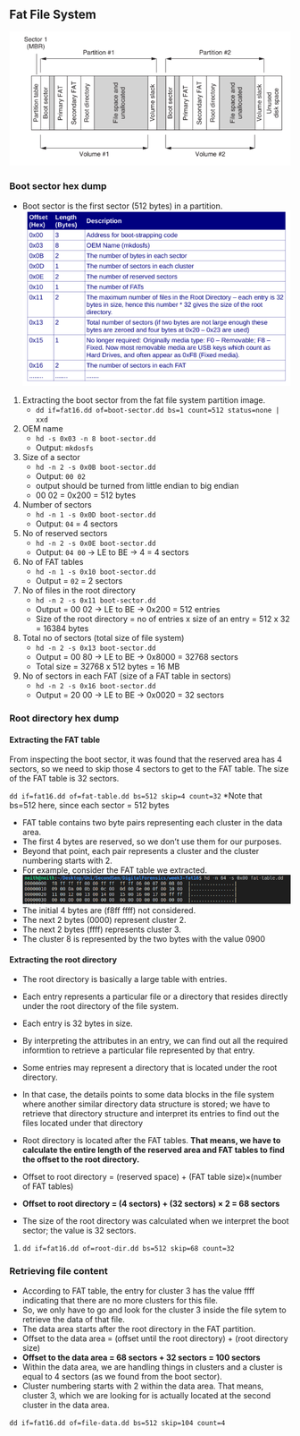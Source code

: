 ## Fat File System

![](images/fat-file-system.png)

### Boot sector hex dump

- Boot sector is the first sector (512 bytes) in a partition.
  ![](images/boot-sector-layout.png)

1. Extracting the boot sector from the fat file system partition image.
   - `dd if=fat16.dd of=boot-sector.dd bs=1 count=512 status=none | xxd`
2. OEM name
   - `hd -s 0x03 -n 8 boot-sector.dd`
   - Output: `mkdosfs`
3. Size of a sector
   - `hd -n 2 -s 0x0B boot-sector.dd`
   - Output: `00 02`
   - output should be turned from little endian to big endian
   - 00 02 = 0x200 = 512 bytes
4. Number of sectors
   - `hd -n 1 -s 0x0D boot-sector.dd`
   - Output: `04` = 4 sectors
5. No of reserved sectors
   - `hd -n 2 -s 0x0E boot-sector.dd`
   - Output: `04 00` -> LE to BE -> 4 = 4 sectors
6. No of FAT tables
   - `hd -n 1 -s 0x10 boot-sector.dd`
   - Output = `02` = 2 sectors
7. No of files in the root directory
   - `hd -n 2 -s 0x11 boot-sector.dd`
   - Output = 00 02 -> LE to BE -> 0x200 = 512 entries
   - Size of the root directory = no of entries x size of an entry
     = 512 x 32 = 16384 bytes
8. Total no of sectors (total size of file system)
   - `hd -n 2 -s 0x13 boot-sector.dd`
   - Output = 00 80 -> LE to BE -> 0x8000 = 32768 sectors
   - Total size = 32768 x 512 bytes = 16 MB
9. No of sectors in each FAT (size of a FAT table in sectors)
   - `hd -n 2 -s 0x16 boot-sector.dd`
   - Output = 20 00 -> LE to BE -> 0x0020 = 32 sectors

### Root directory hex dump

#### Extracting the FAT table

From inspecting the boot sector, it was found that the reserved area has 4 sectors, so we need to skip those 4 sectors to get to the FAT table.
The size of the FAT table is 32 sectors.

`dd if=fat16.dd of=fat-table.dd bs=512 skip=4 count=32`
\*Note that bs=512 here, since each sector = 512 bytes

- FAT table contains two byte pairs representing each cluster in the data area.
- The first 4 bytes are reserved, so we don’t use them for our purposes.
- Beyond that point, each pair represents a cluster and the cluster numbering starts with 2.
- For example, consider the FAT table we extracted.
  ![](images/fat-table.png)
- The initial 4 bytes are (f8ff ffff) not considered.
- The next 2 bytes (0000) represent cluster 2.
- The next 2 bytes (ffff) represents cluster 3.
- The cluster 8 is represented by the two bytes with the value 0900

#### Extracting the root directory

- The root directory is basically a large table with entries.
- Each entry represents a particular file or a directory that resides directly under the root directory of the file system.
- Each entry is 32 bytes in size.
- By interpreting the attributes in an entry, we can find out all the required informtion to retrieve a particular file represented by that entry.
- Some entries may represent a directory that is located under the root directory.
- In that case, the details points to some data blocks in the file system where another similar directory data structure is stored; we have to retrieve that directory structure and interpret its entries to find out the files located under that directory

- Root directory is located after the FAT tables. **That means, we have to calculate the entire length of the reserved area and FAT tables to find the offset to the root directory.**
- Offset to root directory = (reserved space) + (FAT table size)×(number of FAT tables)
- **Offset to root directory = (4 sectors) + (32 sectors) × 2 = 68 sectors**
- The size of the root directory was calculated when we interpret the boot sector; the value is 32 sectors.

1. `dd if=fat16.dd of=root-dir.dd bs=512 skip=68 count=32`

### Retrieving file content

- According to FAT table, the entry for cluster 3 has the value ffff indicating that there are no more clusters for this file.
- So, we only have to go and look for the cluster 3 inside the file sytem to retrieve the data of that file.
- The data area starts after the root directory in the FAT partition.
- Offset to the data area = (offset until the root directory) + (root directory size)
- **Offset to the data area = 68 sectors + 32 sectors = 100 sectors**
- Within the data area, we are handling things in clusters and a cluster is equal to 4 sectors (as we found from the boot sector).
- Cluster numbering starts with 2 within the data area. That means, cluster 3, which we are looking for is actually located at the second cluster in the data area.

`dd if=fat16.dd of=file-data.dd bs=512 skip=104 count=4`
